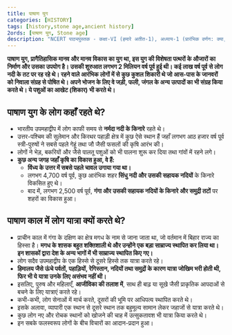 ```yaml
---
title: पाषाण युग 
categories: [HISTORY]
tags: [history,stone age,ancient history]
2ords: [पाषाण युग, Stone age]
description: "NCERT पाठ्यपुस्तक - कक्षा-VI (हमारे अतीत-1), अध्याय-1 (प्रारंभिक वर्णन: क्या, कब, कहाँ और कैसे?), अध्याय-2 (भोजन संग्रह से उत्पादक तक)"
---
```


**पाषाण युग, प्रागैतिहासिक मानव और मानव विकास का युग था, इस युग की विशेषता पत्थरों के औजारों का निर्माण और उसका उपयोग है। उसकी शुरुआत लगभग 2 मिलियन वर्ष पूर्व हुई थी। कई लाख वर्ष पूर्व से लोग नदी के तट पर रह रहे थे। रहने वाले आरंभिक लोगों में से कुछ कुशल शिकारी थे जो आस-पास के जानवरों को निवाला संग्रह से पोषित थे। अपने भोजन के लिए वे जड़ी, फली, जंगल के अन्य उत्पादों का भी संग्रह किया करते थे। ये पशुओं का आखेट (शिकार) भी करते थे।**  

## **पाषाण युग के लोग कहाँ रहते थे?**

 - भारतीय उपमहाद्वीप में लोग काफी समय से **नर्मदा नदी के किनारे** रहते थे।  
 - उत्तर-पश्चिम की सुलेमान और किरथर पहाड़ी क्षेत्र में कुछ ऐसे स्थान हैं जहाँ लगभग आठ हजार वर्ष पूर्व स्त्री-पुरुषों ने सबसे पहले गेहूं तथा जौ जैसी फसलों की कृषि आरंभ की।  
 - लोगों ने भेड़, बकरियों और जैसे पालतू पशुओं को भी पालना शुरू कर दिया तथा गांवों में रहने लगे।
 - **कुछ अन्य जगह जहाँ कृषि का विकास हुआ, वे हैं:**
    - **विंध्य के उत्तर में सबसे पहले चावल उगाया गया था।**
    - लगभग 4,700 वर्ष पूर्व, कुछ आरंभिक शहर **सिंधु नदी और उसकी सहायक नदियों** के किनारे विकसित हुए थे।
    - बाद में, लगभग 2,500 वर्ष पूर्व, **गंगा और उसकी सहायक नदियों के किनारे और समुद्री तटों** पर शहरों का विकास हुआ।


## **पाषाण काल में लोग यात्रा क्यों करते थे?**

 -  प्राचीन काल में गंगा के दक्षिण का क्षेत्र मगध के नाम से जाना जाता था, जो वर्तमान में बिहार राज्य का हिस्सा है। **मगध के शासक बहुत शक्तिशाली थे और उन्होंने एक बड़ा साम्राज्य स्थापित कर लिया था। इन शासकों द्वारा देश के अन्य भागों में भी साम्राज्य स्थापित किए गए।**
 -  लोग सदैव उपमहाद्वीप के एक हिस्से से दूसरे हिस्से तक यात्रा करते रहे।
 -  **हिमालय जैसे ऊंचे पर्वतों, पहाड़ियों, रेगिस्तान, नदियों तथा समुद्रों के कारण यात्रा जोखिम भरी होती थी, फिर भी ये यात्रा उनके लिए असंभव नहीं थी।**
 -  इसलिए, पुरुष और महिलाएँ, **आजीविका की तलाश में**, साथ ही बाढ़ या सूखे जैसी प्राकृतिक आपदाओं से बचने के लिए यात्राएं करते रहे।
 -  कभी-कभी, लोग सेनाओं में मार्च करते, दूसरों की भूमि पर आधिपत्य स्थापित करते थे।
 -  इसके अलावा, व्यापारी एक स्थान से दूसरे स्थान तक बहुमूल्य सामान लेकर जहाजों से यात्रा करते थे।
 -  कुछ लोग नए और रोचक स्थानों को खोजने की चाह में उत्सुकतावश भी यात्रा किया करते थे।
 -  इन सबके फलस्वरूप लोगों के बीच विचारों का आदान-प्रदान हुआ।
